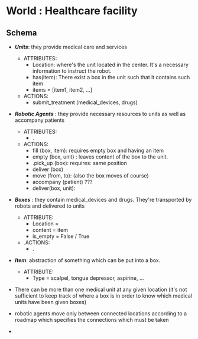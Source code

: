
# World : Healthcare facility

Schema
---

- ***Units***: they provide medical care and services
	- ATTRIBUTES:
		- Location: where's the unit located in the center. It's a necessary information to instruct the robot.
		- has(item): There exist a box in the unit such that it contains such item
		- items = \[item1, item2, ...]
	- ACTIONS: 
		- submit_treatment (medical_devices, drugs)
- ***Robotic Agents*** : they provide necessary resources to units as well as accompany patients
	- ATTRIBUTES:
		- .
	- ACTIONS:
		- fill (box, item): requires empty box and having an item
		- empty (box, unit) : leaves content of the box to the unit.
		- .pick_up (box): requires: same position
		- deliver (box)
		- move (from, to): (also the box moves of course)
		- accompany (patient) ???
		- deliver(box, unit): 
	
- ***Boxes*** : they contain medical_devices and drugs. They're transported by robots and delivered to units
	- ATTRIBUTE:
		- Location = 
		- content = item
		- is_empty = False / True
	- .ACTIONS:
		- .

- ***Item***: abstraction of something which can be put into a box.
	- ATTRIBUTE:
		- Type = scalpel, tongue depressor, aspirine, ...



- There can be more than one medical unit at any given location (it's not sufficient to keep track of where a box is in order to know which medical units have been given boxes)
- robotic agents move only between connected locations according to a roadmap which specifies the connections which must be taken
- 